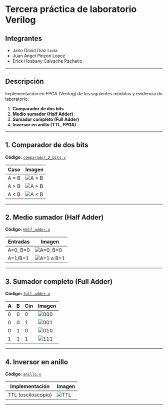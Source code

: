 # Tercera práctica de laboratorio Verilog

## Integrantes

- Jairo David Diaz Luna
- Juan Angel Pinzon Lopez
- Erick Hosbany Calvache Pacheco

---

## Descripción

Implementación en FPGA (Verilog) de los siguientes módulos y evidencia de laboratorio:

1. **Comparador de dos bits**  
2. **Medio sumador (Half Adder)**  
3. **Sumador completo (Full Adder)**  
4. **Inversor en anillo (TTL, FPGA)**  



---

## 1. Comparador de dos bits

**Código:** [`comparador_2_bits.v`](./comparador_2_bits.v)

| Caso  | Imagen                                    |
|-------|-------------------------------------------|
| A = B | ![A = B](Imagenes/comparador_AB_igual.jpg) |
| A > B | ![A > B](Imagenes/comparador_A_mayor_B.jpg) |
| A < B | ![A < B](Imagenes/comparador_A_menor_B.jpg) |

---

## 2. Medio sumador (Half Adder)

**Código:** [`Half_adder.v`](./Half_adder.v)

| Entradas     | Imagen                               |
|--------------|--------------------------------------|
| A=0, B=0     | ![A=0, B=0](Imagenes/half_adder_00.jpg) |
| A=1/B=1      | ![A=1 o B=1](Imagenes/half_adder_01.jpg) |

---

## 3. Sumador completo (Full Adder)

**Código:** [`full_adder.v`](./full_adder.v)

| A | B | Cin | Imagen                                  |
|---|---|-----|-----------------------------------------|
| 0 | 0 | 0   | ![000](Imagenes/full_adder_000.jpg)     |
| 0 | 0 | 1   | ![001](Imagenes/full_adder_001.jpg)     |
| 0 | 1 | 0   | ![010](Imagenes/full_adder_01X.jpg)     |
| 1 | 1 | 1   | ![111](Imagenes/full_adder_111.jpg)     |

---

## 4. Inversor en anillo

**Código:** [`anillo.v`](./anillo.v)

| Implementación       | Imagen                                 |
|---------------------|----------------------------------------|
| TTL (osciloscopio)  | ![TTL](Imagenes/inversor_anillo_ttl.jpg) |

---
